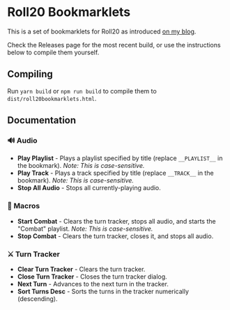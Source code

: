 # Roll20 Bookmarklets

This is a set of bookmarklets for Roll20 as introduced [on my blog](//www.cogspace.com/roll20-bookmarklets/).

Check the Releases page for the most recent build, or use the instructions below to compile them yourself.

## Compiling

Run `yarn build` or `npm run build` to compile them to `dist/roll20bookmarklets.html`.

## Documentation

### 🔊 Audio

-   **Play Playlist** - Plays a playlist specified by title (replace `__PLAYLIST__` in the bookmark). _Note: This is case-sensitive._
-   **Play Track** - Plays a track specified by title (replace `__TRACK__` in the bookmark). _Note: This is case-sensitive._
-   **Stop All Audio** - Stops all currently-playing audio.

### 🚀 Macros

-   **Start Combat** - Clears the turn tracker, stops all audio, and starts the "Combat" playlist. _Note: This is case-sensitive._
-   **Stop Combat** - Clears the turn tracker, closes it, and stops all audio.

### ⚔ Turn Tracker

-   **Clear Turn Tracker** - Clears the turn tracker.
-   **Close Turn Tracker** - Closes the turn tracker dialog.
-   **Next Turn** - Advances to the next turn in the tracker.
-   **Sort Turns Desc** - Sorts the turns in the tracker numerically (descending).
